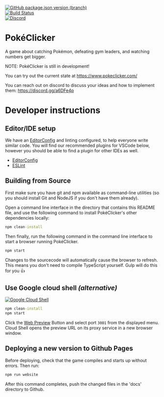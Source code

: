 [![GitHub package.json version (branch)](https://img.shields.io/github/package-json/v/zocke1r/pokeclicker/develop?label=dev%20version)](https://zocke1r.github.io/pokeclicker/)<br/>
[![Build Status](https://img.shields.io/travis/com/pokeclicker/pokeclicker?logo=travis)](https://travis-ci.com/pokeclicker/pokeclicker)<br/>
[![Discord](https://img.shields.io/discord/450412847017754644?color=7289DA&label=Discord&logo=discord)](https://discord.gg/a6DFe4p)

# PokéClicker
A game about catching Pokémon, defeating gym leaders, and watching numbers get bigger.

NOTE: PokéClicker is still in development!

You can try out the current state at https://www.pokeclicker.com/

You can reach out on discord to discuss your ideas and how to implement them: https://discord.gg/a6DFe4p

# Developer instructions

## Editor/IDE setup

We have an [EditorConfig](https://editorconfig.org/) and linting configured, to help everyone write similar code. You will find our recommended plugins for VSCode below, however you should be able to find a plugin for other IDEs as well.

* [EditorConfig](https://marketplace.visualstudio.com/items?itemName=EditorConfig.EditorConfig)
* [ESLint](https://marketplace.visualstudio.com/items?itemName=dbaeumer.vscode-eslint)

## Building from Source

First make sure you have git and npm available as command-line utilities (so you should install Git and NodeJS if you don't have them already).

Open a command line interface in the directory that contains this README file, and use the following command to install PokéClicker's other dependencies locally:
```cmd
npm clean-install
```

Then finally, run the following command in the command line interface to start a browser running PokéClicker.
```cmd
npm start
```

Changes to the sourcecode will automatically cause the browser to refresh.
This means you don't need to compile TypeScript yourself. Gulp will do this for you :thumbsup:


## Use Google cloud shell _(alternative)_
[![Google Cloud Shell](https://gstatic.com/cloudssh/images/open-btn.png)](https://console.cloud.google.com/cloudshell/open?git_repo=https://github.com/pokeclicker/pokeclicker&git_branch=develop&page=editor&open_in_editor=README.md)
```cmd
npm clean-install
npm start
```
Click the [Web Preview](https://cloud.google.com/shell/docs/using-web-preview) Button and select port `3001` from the displayed menu.
Cloud Shell opens the preview URL on its proxy service in a new browser window.

## Deploying a new version to Github Pages
Before deploying, check that the game compiles and starts up without errors. Then run:
```cmd
npm run website
```

After this command completes, push the changed files in the 'docs' directory to Github.
